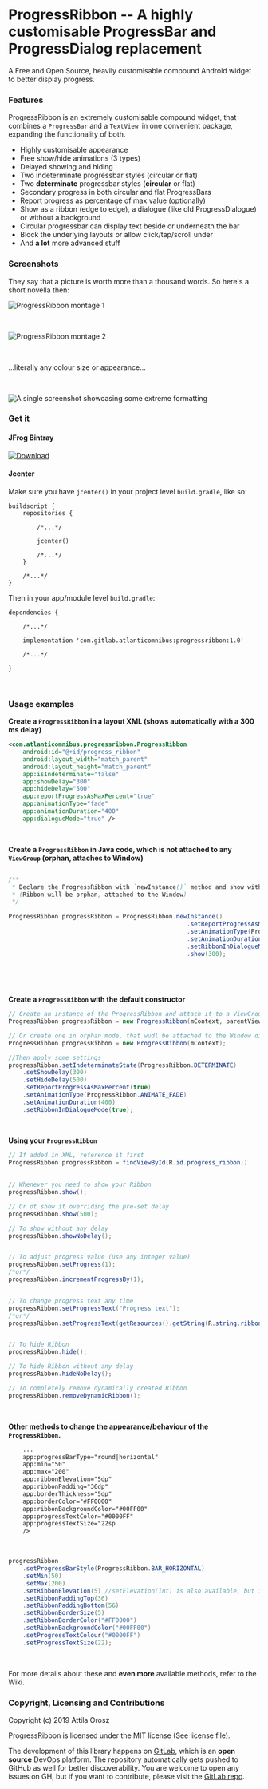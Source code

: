 # ProgressRibbon -- A highly customisable ProgressBar and ProgressDialog replacement

A Free and Open Source, heavily customisable compound Android widget to better display progress.

### Features

ProgressRibbon is an extremely customisable compound widget, that combines a `ProgressBar` and a `TextView `in one convenient package, expanding the functionality of both.

- Highly customisable appearance
- Free show/hide animations (3 types)
- Delayed showing and hiding
- Two indeterminate progressbar styles (circular or flat)
- Two **determinate** progressbar styles (**circular** or flat)
- Secondary progress in both circular and flat ProgressBars
- Report progress as percentage of max value (optionally)
- Show as a ribbon (edge to edge), a dialogue (like old ProgressDialogue) or without a background
- Circular progressbar can display text beside or underneath the bar
- Block the underlying layouts or allow click/tap/scroll under
- And **a lot** more advanced stuff

### Screenshots

They say that a picture is worth more than a thousand words. So here's a short novella then:

![ProgressRibbon montage 1](./Screenshots/screenshot1.png)

<br />

![ProgressRibbon montage 2](./Screenshots/screenshot2.png)

<br />

...literally any colour size or appearance...

<br />

![A single screenshot showcasing some extreme formatting](./Screenshots/screenshot3.png)



### Get it

#### JFrog Bintray

[ ![Download](https://api.bintray.com/packages/atlantic-omnibus/androidosslibs/progressribbon/images/download.svg) ](https://bintray.com/atlantic-omnibus/androidosslibs/progressribbon/_latestVersion)

#### Jcenter

Make sure you have `jcenter()` in your project level `build.gradle`, like so:

```Gradle
buildscript {
    repositories {
    
        /*...*/
        
        jcenter()
        
        /*...*/
    }
    
    /*...*/
} 
``` 

Then in your app/module level `build.gradle`:
    
```Gradle
dependencies {

    /*...*/
    
    implementation 'com.gitlab.atlanticomnibus:progressribbon:1.0'
    
    /*...*/
     
} 
```

<br />

### Usage examples

**Create a `ProgressRibbon` in a layout XML (shows automatically with a 300 ms delay)** 

```XML
<com.atlanticomnibus.progressribbon.ProgressRibbon
    android:id="@+id/progress_ribbon"
    android:layout_width="match_parent"
    android:layout_height="match_parent"
    app:isIndeterminate="false"
    app:showDelay="300"
    app:hideDelay="500"
    app:reportProgressAsMaxPercent="true"
    app:animationType="fade"
    app:animationDuration="400"
    app:dialogueMode="true" />
```
<br />

**Create a `ProgressRibbon` in Java code, which is not attached to any `ViewGroup` (orphan, attaches to Window)**


```Java

/**
 * Declare the ProgressRibbon with `newInstance()` method and show with a 300 millicsecnd delay
 * (Ribbon will be orphan, attached to the Window)
 */
 
ProgressRibbon progressRibbon = ProgressRibbon.newInstance()
                                                  .setReportProgressAsMaxPercent(true)
                                                  .setAnimationType(ProgressRibbon.ANIMATE_FADE)
                                                  .setAnimationDuration(400)
                                                  .setRibbonInDialogueMode(true)
                                                  .show(300);
              
              
```

<br />

**Create a `ProgressRibbon` with the default constructor** 

```Java              
// Create an instance of the ProgressRibbon and attach it to a ViewGroup in your layout
ProgressRibbon progressRibbon = new ProgressRibbon(mContext, parentViewGroup);

// Or create one in orphan mode, that wudl be attached to the Window directly
ProgressRibbon progressRibbon = new ProgressRibbon(mContext);

//Then apply some settings
progressRibbon.setIndeterminateState(ProgressRibbon.DETERMINATE)
    .setShowDelay(300)
    .setHideDelay(500)
    .setReportProgressAsMaxPercent(true)
    .setAnimationType(ProgressRibbon.ANIMATE_FADE)
    .setAnimationDuration(400)
    .setRibbonInDialogueMode(true);
```

<br />

**Using your `ProgressRibbon`**

```Java  
// If added in XML, reference it first
ProgressRibbon progressRibbon = findViewById(R.id.progress_ribbon;) 
 
 
// Whenever you need to show your Ribbon
progressRibbon.show();

// Or ot show it overriding the pre-set delay
progressRibbon.show(500);

// To show without any delay
progressRibbon.showNoDelay();


// To adjust progress value (use any integer value)
progressRibbon.setProgress(1);
/*or*/
progressRibbon.incrementProgressBy(1);


// To change progress text any time
progressRibbon.setProgressText("Progress text");
/*or*/
progressRibbon.setProgressText(getResources().getString(R.string.ribbon_string);


// To hide Ribbon
progressRibbon.hide();

// To hide Ribbon without any delay
progressRibbon.hideNoDelay();

// To completely remove dynamically created Ribbon
progressRibbon.removeDynamicRibbon();
```

<br />

**Other methods to change the appearance/behaviour of the `ProgressRibbon`.**

```XML
    ...
    app:progressBarType="round|horizontal"
    app:min="50"
    app:max="200"
    app:ribbonElevation="5dp"
    app:ribbonPadding="36dp"
    app:borderThickness="5dp"
    app:borderColor="#FF0000"
    app:ribbonBackgroundColor="#00FF00"
    app:progressTextColor="#0000FF"
    app:progressTextSize="22sp
    />
```

<br />

```Java
progressRibbon
    .setProgressBarStyle(ProgressRibbon.BAR_HORIZONTAL)
    .setMin(50)
    .setMax(200)
    .setRibbonElevation(5) //setElevation(int) is also available, but it is not chainable
    .setRibbonPaddingTop(36)
    .setRibbonPaddingBottom(56)
    .setRibbonBorderSize(5)
    .setRibbonBorderColor("#FF0000")
    .setRibbonBackgroundColor("#00FF00")
    .setProgressTextColour("#0000FF")
    .setProgressTextSize(22);
```
<br />

For more details about these and **even more** available methods, refer to the Wiki.

### Copyright, Licensing and Contributions

Copyright (c) 2019 Attila Orosz

ProgressRibbon is licensed under the MIT license (See license file).

The development of this library happens on [GitLab](https://gitlab.com/atlantic_omnibus/open-source/progress-ribbon), which is an **open source** DevOps platform. The repository automatically gets pushed to GitHub as well for better discoverability. You are welcome to open any issues on GH, but if you want to contribute, please visit the [GitLab repo](https://gitlab.com/atlantic_omnibus/open-source/progress-ribbon).
